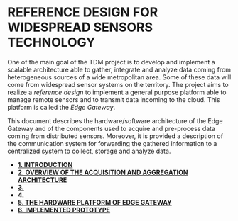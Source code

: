 # REFERENCE DESIGN FOR WIDESPREAD SENSORS TECHNOLOGY 

One of the main goal of the TDM project is to develop and implement a scalable architecture able to gather, integrate and analyze data coming from heterogeneous sources of a wide metropolitan area. Some of these data will come from widespread sensor systems
on the territory. 
The project aims to realize a *reference design* to implement a general purpose platform able to manage remote sensors and to transmit data incoming to the cloud. This platform is called the *Edge Gateway*.

This document describes the hardware/software architecture of the Edge Gateway and of the components used to acquire and pre-process data coming from distributed sensors. Moreover, it is provided a description of the communication system for forwarding the gathered information to a centralized system to collect, storage and analyze data.

* **[1. INTRODUCTION](chapters/01_refdesign_intro_it.md)**
* **[2. OVERVIEW OF THE ACQUISITION AND AGGREGATION ARCHITECTURE](chapters/02_refdesign_overview_it.md)**
* **[3. ](chapters/03_refdesign_general_it.md)**
* **[4. ](chapters/04_refdesign_software_it.md)**
* **[5. THE HARDWARE PLATFORM OF EDGE GATEWAY](chapters/05_refdesign_hardware_it.md)**
* **[6. IMPLEMENTED PROTOTYPE](chapters/06_refdesign_prototype_it.md)**
